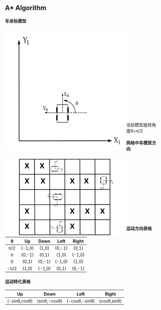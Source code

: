 ## A* Algorithm

#### 车坐标模型  
  
<img src="img/car_cor.jpg" align="left" width="400" height="400" alt="model"/>   
   
<br/><br/><br/><br/><br/><br/><br/><br/><br/><br/><br/><br/><br/><br/><br/><br/><br/>    

当前模型旋转角度θ=π/2

#### 网格中车模型方向    

<img src="img/grid_car.png" align="left" width="400" alt="grid"/>  
<br/><br/><br/><br/><br/><br/><br/><br/><br/><br/><br/><br/>

#### 运动方向表格  

|   θ    | Up    | Down   | Left  | Right |  
| :-----:|:-----:| :-----:|:-----:|:-----:|
|   π/2  |(-1,0) | (1,0)  | (0,-1)| (0,1) |
|   π    |(0,-1) | (0,1)  | (1,0) | (-1,0)|
|   0    | (0,1) | (0,-1) | (-1,0)| (1,0) |
|   -π/2 |(1,0)  | (-1,0) | (0,1) | (0,-1)|

#### 运动转化表格  
| Up    | Down   | Left  | Right |  
|:-----:| :-----:|:-----:|:-----:|
|(-sinθ,cosθ) | (sinθ,-cosθ)  | (-cosθ,-sinθ)| (cosθ,sinθ) |
